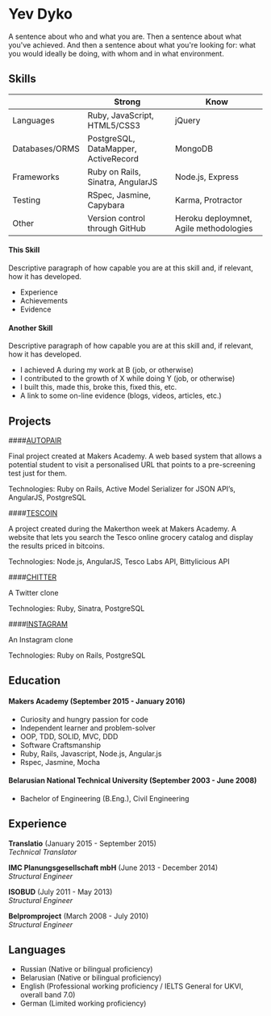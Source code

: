 # Yev Dyko

A sentence about who and what you are. Then a sentence about what you've achieved. And then a sentence about what you're looking for: what you would ideally be doing, with whom and in what environment.

## Skills
||Strong|Know|
| --- | --- | --- |
|Languages|Ruby, JavaScript, HTML5/CSS3|jQuery|
|Databases/ORMS|PostgreSQL, DataMapper, ActiveRecord|MongoDB|
|Frameworks|Ruby on Rails, Sinatra, AngularJS|Node.js, Express|
|Testing|RSpec, Jasmine, Capybara|Karma, Protractor|
|Other|Version control through GitHub|Heroku deploymnet, Agile methodologies| 


#### This Skill

Descriptive paragraph of how capable you are at this skill and, if relevant, how it has developed.

- Experience
- Achievements
- Evidence

#### Another Skill

Descriptive paragraph of how capable you are at this skill and, if relevant, how it has developed.

- I achieved A during my work at B (job, or otherwise)
- I contributed to the growth of X while doing Y (job, or otherwise)
- I built this, made this, broke this, fixed this, etc.
- A link to some on-line evidence (blogs, videos, articles, etc.)

## Projects

####[AUTOPAIR](https://github.com/yevdyko/autopair)

Final project created at Makers Academy. A web based system that allows a potential student to visit a personalised URL that points to a pre-screening test just for them.

Technologies: Ruby on Rails, Active Model Serializer for JSON API’s, AngularJS, PostgreSQL

####[TESCOIN](https://github.com/yevdyko/tescoin)

A project created during the Makerthon week at Makers Academy. A website that lets you search the Tesco online grocery catalog and display the results priced in bitcoins.

Technologies: Node.js, AngularJS, Tesco Labs API, Bittylicious API 

####[CHITTER](https://github.com/yevdyko/chitter-challenge)

A Twitter clone

Technologies: Ruby, Sinatra, PostgreSQL

####[INSTAGRAM](https://github.com/yevdyko/instagram-challenge)

An Instagram clone

Technologies: Ruby on Rails, PostgreSQL

## Education

#### Makers Academy (September 2015 - January 2016)

- Curiosity and hungry passion for code
- Independent learner and problem-solver
- OOP, TDD, SOLID, MVC, DDD
- Software Craftsmanship
- Ruby, Rails, Javascript, Node.js, Angular.js
- Rspec, Jasmine, Mocha

#### Belarusian National Technical University (September 2003 - June 2008)

- Bachelor of Engineering (B.Eng.), Civil Engineering

## Experience

**Translatio** (January 2015 - September 2015)    
*Technical Translator*

**IMC Planungsgesellschaft mbH** (June 2013 - December 2014)    
*Structural Engineer*  

**ISOBUD** (July 2011 - May 2013)   
*Structural Engineer*  

**Belpromproject** (March 2008 - July 2010)   
*Structural Engineer*

## Languages

- Russian (Native or bilingual proficiency)
- Belarusian (Native or bilingual proficiency)
- English (Professional working proficiency / IELTS General for UKVI, overall band 7.0) 
- German (Limited working proficiency)
